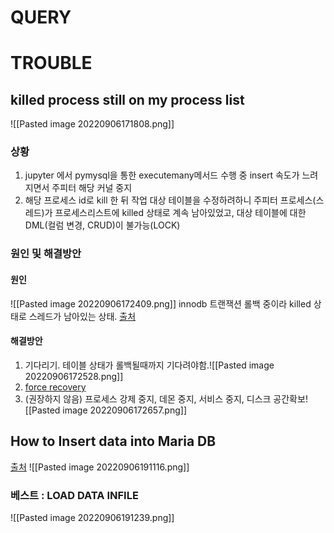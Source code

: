 # QUERY

# TROUBLE
## killed process still on my process list
![[Pasted image 20220906171808.png]]
### 상황
1. jupyter 에서 pymysql을 통한 executemany메서드 수행 중 insert 속도가 느려지면서 주피터 해당 커널 중지
2. 해당 프로세스 id로 kill 한 뒤 작업 대상 테이블을 수정하려하니 주피터 프로세스(스레드)가 프로세스리스트에 killed 상태로 계속 남아있었고, 대상 테이블에 대한 DML(컬럼 변경, CRUD)이 불가능(LOCK)
### 원인 및 해결방안
#### 원인
![[Pasted image 20220906172409.png]]
innodb 트랜잭션 롤백 중이라 killed 상태로 스레드가 남아있는 상태. [출처](https://dba.stackexchange.com/questions/5654/internal-reason-for-killing-process-taking-up-long-time-in-mysql)
#### 해결방안
1. 기다리기. 테이블 상태가 롤백될때까지 기다려야함.![[Pasted image 20220906172528.png]]
2. [force recovery](https://dev.mysql.com/doc/refman/8.0/en/forcing-innodb-recovery.html)
3. (권장하지 않음) 프로세스 강제 중지, 데몬 중지, 서비스 중지, 디스크 공간확보![[Pasted image 20220906172657.png]]

## How to Insert data into Maria DB
[출처](https://mariadb.com/kb/en/how-to-quickly-insert-data-into-mariadb/)
![[Pasted image 20220906191116.png]]
### 베스트 : LOAD DATA INFILE
![[Pasted image 20220906191239.png]]
